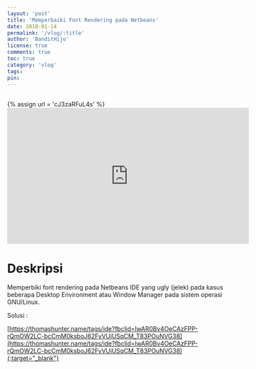 ```yaml
---
layout: 'post'
title: 'Memperbaiki Font Rendering pada Netbeans'
date: 2018-01-14
permalink: '/vlog/:title'
author: 'BanditHijo'
license: true
comments: true
toc: true
category: 'vlog'
tags:
pin:
---
```


<div style="margin-top:30px;"></div>
<!-- EMBED CONTAINER: YOUTUBE -->
{% assign url = 'cJ3zaRFuL4s' %}
<div class='embed-container'>
<iframe width="560" height="315" src="https://www.youtube.com/embed/{{ url }}" frameborder="0" allow="accelerometer; autoplay; encrypted-media; gyroscope; picture-in-picture" allowfullscreen></iframe>
</div>

# Deskripsi

Memperbiki font rendering pada Netbeans IDE yang ugly (jelek) pada kasus beberapa Desktop Environment atau Window Manager pada sistem operasi GNU/Linux.

Solusi :

[https://thomashunter.name/tags/ide?fbclid=IwAR0Bv4OeCAzFPP-rQmOW2LC-bcCmM0ksboJ62FyVUiUSqCM_T83POuNVG38](https://thomashunter.name/tags/ide?fbclid=IwAR0Bv4OeCAzFPP-rQmOW2LC-bcCmM0ksboJ62FyVUiUSqCM_T83POuNVG38){:target="_blank"}
